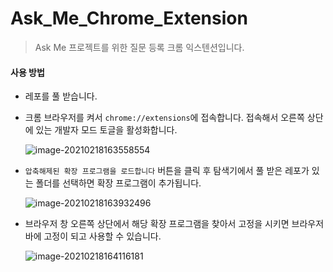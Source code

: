 # Ask_Me_Chrome_Extension

> Ask Me 프로젝트를 위한 질문 등록 크롬 익스텐션입니다.



#### 사용 방법

- 레포를 풀 받습니다.

- 크롬 브라우저를 켜서 `chrome://extensions`에 접속합니다. 접속해서 오른쪽 상단에 있는 개발자 모드 토글을 활성화합니다.

  ![image-20210218163558554](https://user-images.githubusercontent.com/51293229/108322314-a9dbef00-7208-11eb-8f32-88468c8ddbf9.png)

- `압축해제된 확장 프로그램을 로드합니다` 버튼을 클릭 후 탐색기에서 풀 받은 레포가 있는 폴더를 선택하면 확장 프로그램이 추가됩니다.

  ![image-20210218163932496](https://user-images.githubusercontent.com/51293229/108322391-c4ae6380-7208-11eb-947f-7d5d835a0701.png)

- 브라우저 창 오른쪽 상단에서 해당 확장 프로그램을 찾아서 고정을 시키면 브라우저 바에 고정이 되고 사용할 수 있습니다.

  ![image-20210218164116181](https://user-images.githubusercontent.com/51293229/108322436-cd069e80-7208-11eb-96e4-08183ef57e13.png)

